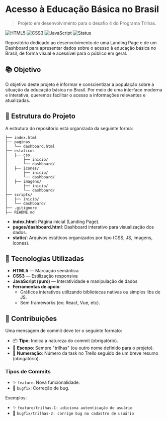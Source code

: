 # Acesso à Educação Básica no Brasil
> Projeto em desenvolvimento para o desafio 4 do Programa Trilhas.

![HTML5](https://img.shields.io/badge/HTML5-E34F26?style=flat-square&logo=html5&logoColor=white)
![CSS3](https://img.shields.io/badge/CSS3-1572B6?style=flat-square&logo=css3&logoColor=white)
![JavaScript](https://img.shields.io/badge/JavaScript-F7DF1E?style=flat-square&logo=javascript&logoColor=black)
![Status](https://img.shields.io/badge/Status-Em%20Desenvolvimento-brightgreen?style=flat-square)

Repositório dedicado ao desenvolvimento de uma Landing Page e de um Dashboard para apresentar dados sobre o acesso à educação básica no Brasil, de forma visual e acessível para o público em geral.

## 📚 Objetivo

O objetivo deste projeto é informar e conscientizar a população sobre a situação da educação básica no Brasil. Por meio de uma interface moderna e interativa, queremos facilitar o acesso a informações relevantes e atualizadas.

## 🧱 Estrutura do Projeto

A estrutura do repositório está organizada da seguinte forma:

```
├── index.html
├── paginas
│   └── dashboard.html
├── estaticos
│   ├── css
│       ├── inicio/
│       └── dashboard/
│   ├── icones/
│       ├── inicio/
│       └── dashboard/
│   ├── imagens/
│       ├── inicio/
│       └── dashboard/
├── scripts/
│   ├── inicio/
│   └── dashboard/
├── .gitignore 
├── README.md
```

- **index.html**: Página inicial (Landing Page).
- **pages/dashboard.html**: Dashboard interativo para visualização dos dados.
- **static/**: Arquivos estáticos organizados por tipo (CSS, JS, imagens, ícones).

## 🚀 Tecnologias Utilizadas

- **HTML5** — Marcação semântica
- **CSS3** — Estilização responsiva
- **JavaScript (puro)** — Interatividade e manipulação de dados
- **Ferramentas de apoio**:
  - Gráficos interativos utilizando bibliotecas nativas ou simples libs de JS.
  - Sem frameworks (ex: React, Vue, etc).

## 🤝 Contribuições
Uma mensagem de commit deve ter o seguinte formato:

- 📦 **Tipo**: Indica a natureza do commit (obrigatório).
- 📝 **Escopo**: Sempre "trilhas" (ou outro nome definido para o projeto).
- 🔢  **Numeração**: Número da task no Trello seguido de um breve resumo (obrigatório).

### Tipos de Commits

- ✨ `feature`: Nova funcionalidade.
- 🐛 `bugfix`: Correção de bug.

Exemplos:
- ✨ `feature/trilhas-1: adiciona autenticação de usuário`
- 🐛 `bugfix/trilhas-2: corrige bug no cadastro de usuário`

